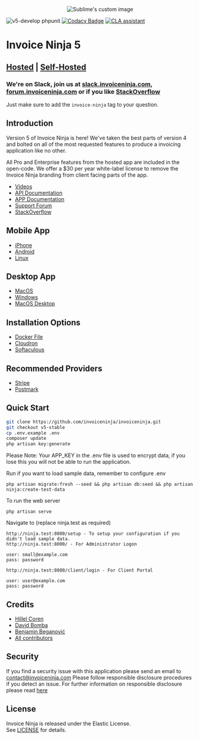 <p align="center">
    <img src="https://raw.githubusercontent.com/hillelcoren/invoice-ninja/master/public/images/round_logo.png" alt="Sublime's custom image"/>
</p>

![v5-develop phpunit](https://github.com/invoiceninja/invoiceninja/workflows/phpunit/badge.svg?branch=v5-develop)
[![Codacy Badge](https://app.codacy.com/project/badge/Grade/d16c78aad8574466bf83232b513ef4fb)](https://www.codacy.com/gh/turbo124/invoiceninja/dashboard?utm_source=github.com&amp;utm_medium=referral&amp;utm_content=turbo124/invoiceninja&amp;utm_campaign=Badge_Grade)
<a href="https://cla-assistant.io/invoiceninja/invoiceninja"><img src="https://cla-assistant.io/readme/badge/invoiceninja/invoiceninja" alt="CLA assistant" /></a>

# Invoice Ninja 5

## [Hosted](https://www.invoiceninja.com) | [Self-Hosted](https://www.invoiceninja.org)

### We're on Slack, join us at [slack.invoiceninja.com](http://slack.invoiceninja.com), [forum.invoiceninja.com](https://forum.invoiceninja.com) or if you like [StackOverflow](https://stackoverflow.com/tags/invoice-ninja/)

Just make sure to add the `invoice-ninja` tag to your question.

## Introduction

Version 5 of Invoice Ninja is here! We've taken the best parts of version 4 and bolted on all of the most requested features to produce a invoicing application like no other. 

All Pro and Enterprise features from the hosted app are included in the open-code. We offer a $30 per year white-label license to remove the Invoice Ninja branding from client facing parts of the app.

* [Videos](https://www.youtube.com/@appinvoiceninja)
* [API Documentation](https://app.swaggerhub.com/apis/invoiceninja/invoiceninja)
* [APP Documentation](https://invoiceninja.github.io/)
* [Support Forum](https://forum.invoiceninja.com)
* [StackOverflow](https://stackoverflow.com/tags/invoice-ninja/)

## Mobile App
* [iPhone](https://apps.apple.com/us/app/invoice-ninja-v5/id1503970375#?platform=iphone)
* [Android](https://play.google.com/store/apps/details?id=com.invoiceninja.app)
* [Linux](https://github.com/invoiceninja/flutter-mobile)

## Desktop App
* [MacOS](https://apps.apple.com/app/id1503970375)
* [Windows](https://microsoft.com/en-us/p/invoice-ninja/9n3f2bbcfdr6)
* [MacOS Desktop](https://snapcraft.io/invoiceninja)


## Installation Options
* [Docker File](https://hub.docker.com/r/invoiceninja/invoiceninja/)
* [Cloudron](https://cloudron.io/store/com.invoiceninja.cloudronapp.html)
* [Softaculous](https://www.softaculous.com/apps/ecommerce/Invoice_Ninja)
 
## Recommended Providers
* [Stripe](https://stripe.com/)
* [Postmark](https://postmarkapp.com/)


## Quick Start

```bash
git clone https://github.com/invoiceninja/invoiceninja.git
git checkout v5-stable
cp .env.example .env
composer update
php artisan key:generate
```

Please Note: Your APP_KEY in the .env file is used to encrypt data, if you lose this you will not be able to run the application.

Run if you want to load sample data, remember to configure .env
```
php artisan migrate:fresh --seed && php artisan db:seed && php artisan ninja:create-test-data
```

To run the web server
```
php artisan serve 
```

Navigate to (replace ninja.test as required)
```
http://ninja.test:8000/setup - To setup your configuration if you didn't load sample data.
http://ninja.test:8000/ - For Administrator Logon

user: small@example.com
pass: password

http://ninja.test:8000/client/login - For Client Portal

user: user@example.com
pass: password
```

## Credits
* [Hillel Coren](https://hillelcoren.com/)
* [David Bomba](https://github.com/turbo124)
* [Benjamin Beganović](https://github.com/beganovich)
* [All contributors](https://github.com/invoiceninja/invoiceninja/graphs/contributors)

## Security

If you find a security issue with this application please send an email to contact@invoiceninja.com Please follow responsible disclosure procedures if you detect an issue. For further information on responsible disclosure please read [here](https://cheatsheetseries.owasp.org/cheatsheets/Vulnerability_Disclosure_Cheat_Sheet.html)

## License
Invoice Ninja is released under the Elastic License.  
See [LICENSE](LICENSE) for details.
